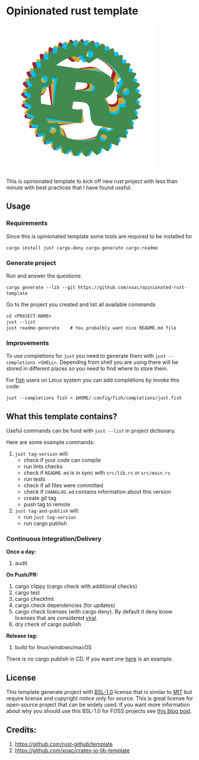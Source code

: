 # Opinionated rust template

![](./logo.svg)

 This is opinionated template to kick off new rust project with less than minute with best practices that I have found useful.

## Usage

### Requirements

Since this is opinionated template some tools are required to be installed for 

```shell
cargo install just cargo-deny cargo-generate cargo-readme
```

### Generate project

Run and answer the questions:
```shell
cargo generate --lib --git https://github.com/xoac/opinionated-rust-template
```

Go to the project you created and list all available commands
```shell
cd <PROJECT-NAME>
just --list
just readme-generate    # You probalbly want nice README.md file
```

### Improvements 

To use completions for `just` you need to generate them with `just --completions <SHELL>`. Depending from shell you are using there will be stored in different places so you need to find where to store them.

For [fish] users on Linux system you can add completions by invoke this code:
```
just --completions fish > $HOME/.config/fish/completions/just.fish
```

## What this template contains?

Useful commands can be fund with `just --list` in project dictionary.

Here are some example commands:

1. `just tag-version` will:
    - check if your code can compile
    - run lints checks
    - check if `README.md` is in sync with `src/lib.rs` or `src/main.rs`
    - run tests
    - check if all files were committed
    - check if `CHANGLOG.md` contains information about this version
    - create git tag
    - push tag to remote
2. `just tag-and-publish` will:
    - run `just tag-version`
    - run cargo publish 


### Continuous Integration/Delivery

**Once a day:**
1. audit

**On Push/PR:**
1. cargo clippy (cargo check with additional checks)
2. cargo test
2. cargo checkfmt
3. cargo check dependencies (for updates)
4. cargo check licenses (with cargo deny). By default it deny know licenses that are considered [viral](https://en.wikipedia.org/wiki/Viral_license).
5. dry check of cargo publish

**Release tag:**
1. build for linux/windows/macOS

There is no cargo publish in CD. If you want one [here](https://github.com/rust-github/template/blob/db0d14be66dcd47e34b4946111b65b74c610cf4e/template/.github/workflows/cd.yml#L106-L121) is an example.

## License

This template generate project with [BSL-1.0] license that is similar to [MIT] but require license and copyright notice only for source. This is great license for open-source project that can be widely used. If you want more information about why you should use this BSL-1.0 for FOSS projects see [this blog post](https://pdimov.github.io/blog/2020/09/06/why-use-the-boost-license/).

## Credits:

1. https://github.com/rust-github/template
2. https://github.com/xoac/crates-io-lib-template


[BSL-1.0]: https://choosealicense.com/licenses/bsl-1.0/
[MIT]: https://choosealicense.com/licenses/mit/
[fish]: https://fishshell.com/
